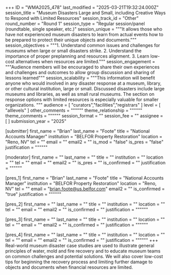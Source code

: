 +++
ID = "WMA2025_478"
last_modified = "2025-03-21T19:32:24.000Z"
session_title = "Museum Disasters Large and Small, including Creative Ways to Respond with Limited Resources"
session_track_id = "Other"
round_number = "Round 1"
session_type = "Regular session/panel (roundtable, single speaker, etc.)"
session_unique = """It allows those who have not experienced museum disasters to learn from actual events how to be prepared to protect their unique objects and documents."""
session_objectives = """1. Understand common issues and challenges for museums when large or small disasters strike.
2. Understand the importance of proper preplanning and resources alignment.
3. Learn low-cost alternatives when resources are limited."""
session_engagement = """Audience members will be encouraged to share their own experiences and challenges and outcomes to allow group discussion and sharing of lessons learned"""
session_scalability = """This information will benefit anyone who would involved in any disaster response at a museum, library, or other cultural institution, large or small. Discussed disasters include large museums and libraries, as well as small rural museums. The section on response options with limited resources is especially valuable for smaller organizations.
"""
audience = [ "curators","facilities","registrars" ]
level = [ "alllevels" ]
other_comments = """"""
theme_relationship = """"""
theme_comments = """"""
session_format = ""
session_fee = ""
assignee = [  ]
submission_year = "2025"

[submitter]
first_name = "Brian"
last_name = "Foote"
title = "National Accounts Manager"
institution = "BELFOR Property Restoration"
location = "Reno, NV"
tel = ""
email = ""
email2 = ""
is_mod = "false"
is_pres = "false"
justification = """"""

[moderator]
first_name = ""
last_name = ""
title = ""
institution = ""
location = ""
tel = ""
email = ""
email2 = ""
is_pres = ""
is_confirmed = ""
justification = """"""

[pres_1]
first_name = "Brian"
last_name = "Foote"
title = "National Accounts Manager"
institution = "BELFOR Property Restoration"
location = "Reno, NV"
tel = ""
email = "brian.foote@us.belfor.com"
email2 = ""
is_confirmed = "true"
justification = """"""

[pres_2]
first_name = ""
last_name = ""
title = ""
institution = ""
location = ""
tel = ""
email = ""
email2 = ""
is_confirmed = ""
justification = """"""

[pres_3]
first_name = ""
last_name = ""
title = ""
institution = ""
location = ""
tel = ""
email = ""
email2 = ""
is_confirmed = ""
justification = """"""

[pres_4]
first_name = ""
last_name = ""
title = ""
institution = ""
location = ""
tel = ""
email = ""
email2 = ""
is_confirmed = ""
justification = """"""
+++
Real-world museum disaster case studies are used to illustrate general principles of water, mold and fire recovery and to educate museum teams on common challenges and potential solutions. We will also cover low-cost tips for beginning the recovery process and limiting further damage to objects and documents when financial resources are limited. 
